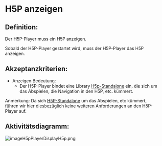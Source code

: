 # H5P anzeigen

## Definition:

Der H5P-Player muss ein H5P anzeigen.

Sobald der H5P-Player gestartet wird,
muss der H5P-Player das H5P anzeigen.



## Akzeptanzkriterien:



- Anzeigen Bedeutung:
    - Der H5P-Player bindet eine Library 
  [H5p-Standalone](https://github.com/tunapanda/h5p-standalone) 
  ein, die sich um das Abspielen, die Navigation in den H5P, etc. kümmert.

Anmerkung: Da sich [H5P-Standalone](https://github.com/tunapanda/h5p-standalone)
um das Abspielen, etc kümmert,
führen wir hier diesbezüglich keine weiteren Anforderungen an den H5P-Player auf.

## Aktivitätsdiagramm:

![imageH5pPlayerDisplayH5p.png](imageH5pPlayerDisplayH5p.png)
